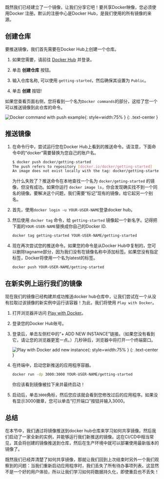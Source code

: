 <!-- 
Now that we've built an image, let's share it! To share Docker images, you have to use a Docker
registry. The default registry is Docker Hub and is where all of the images we've used have come from. -->
既然我们已经建立了一个镜像，让我们分享它吧！要共享Docker映像，您必须使用Docker
注册。默认的注册中心是Docker Hub，是我们使用的所有镜像的来源。

<!-- ## Create a Repo -->
## 创建仓库

<!-- To push an image, we first need to create a repo on Docker Hub. -->
要推送镜像，我们首先需要在Docker Hub上创建一个仓库。

1. 如果您需要，请前往 [Docker Hub](https://hub.docker.com) 并登录。

2. 单击 **创建仓库** 按钮。

3. 输入仓库名称, 可以使用 `getting-started`，然后确保其设置为 `Public`。

4. 单击 **创建** 按钮!

<!-- If you look on the right-side of the page, you'll see a section named **Docker commands**. This gives
an example command that you will need to run to push to this repo. -->
如果您查看页面右侧，您将看到一个名为`Docker commands`的部分，这给了您一个可以推送镜像到此仓库的命令。

![Docker command with push example](push-command.png){: style=width:75% }
{: .text-center }

<!-- ## Pushing our Image -->
## 推送镜像

<!-- 1. In the command line, try running the push command you see on Docker Hub. Note that your command
   will be using your namespace, not "docker". -->
1. 在命令行中，尝试运行您在Docker Hub上看到的推送命令。请注意，下面命令中的“docker”需要替换为您自己的账户名。
    ```bash
    $ docker push docker/getting-started
    The push refers to repository [docker.io/docker/getting-started]
    An image does not exist locally with the tag: docker/getting-started
    ```

    为什么失败了？推送命令在本地查找一个名为 `docker/geting-started` 的镜像，但没有成功。如果你运行 `docker image ls`，你会发现确实找不到一个同名的镜像。要解决这个问题，我们需要“标记”现有的镜像，给它起另一个别名。

2. 首先，使用`docker login -u YOUR-USER-NAME`登录docker hub。

3. 然后使用 `docker tag` 命令，给 `getting-started` 镜像起一个新名字。记得把下面的`YOUR-USER-NAME`替换成你自己的Docker ID.

    ```bash
    docker tag getting-started YOUR-USER-NAME/getting-started
    ```

4. 现在再次尝试您的推送命令。如果您的命令是从Docker Hub中复制的，您可以删除tagname部分，因为我们没有在镜像名称中添加标签。如果您没有指定标签，Docker将使用一个名为latest的标签。
    ```bash
    docker push YOUR-USER-NAME/getting-started
    ```

<!-- ## Running our Image on a New Instance -->
## 在新实例上运行我们的镜像

<!-- Now that our image has been built and pushed into a registry, let's try running our app on a brand
new instance that has never seen this container image! To do this, we will use Play with Docker. -->
现在我们的镜像已经构建并成功推送docker hub仓库中，让我们尝试在一个从没有拉取过该镜像的新实例中运行该容器！为此，我们将使用 `Play with Docker`。

1. 打开浏览器并访问 [Play with Docker](http://play-with-docker.com)。

2. 登录您的Docker Hub账号。

3. 登录后，单击左侧栏中的“+ ADD NEW INSTANCE”链接。（如果您没有看到它，请让您的浏览器更宽一点。）几秒钟后，浏览器中将打开一个终端窗口。

    ![Play with Docker add new instance](pwd-add-new-instance.png){: style=width:75% }
{: .text-center }

4. 在终端中，启动您新推送的应用程序容器。

    ```bash
    docker run -dp 3000:3000 YOUR-USER-NAME/getting-started
    ```

    你应该看到镜像被拉下来并最终启动！

5. 启动后，单击`3000`角标，然后您应该就会看到您修改过后的应用程序。如果没有显示3000徽章，您可以单击“打开端口”按钮并输入3000。

## 总结

<!-- In this section, we learned how to share our images by pushing them to a registry. We then went to a
brand new instance and were able to run the freshly pushed image. This is quite common in CI pipelines,
where the pipeline will create the image and push it to a registry and then the production environment
can use the latest version of the image. -->
在本节中，我们通过将镜像推送到docker hub仓库来学习如何共享镜像。然后我们启动了一家全新的实例，并能够运行我们新推送的镜像。这在CI/CD中相当常见，其会将创建的镜像推送到仓库，然后在生产环境中就可以部署使用最新版本的镜像了。

<!-- Now that we have that figured out, let's circle back around to what we noticed at the end of the last
section. As a reminder, we noticed that when we restarted the app, we lost all of our todo list items.
That's obviously not a great user experience, so let's learn how we can persist the data across 
restarts! -->
既然我们已经弄清楚了如何共享镜像，那就让我们回到上次结束时另外一个我们观察到的问题：当我们重新启动应用程序时，我们丢失了所有待办事项列表。这显然不是一个好的用户体验，所以让我们学习如何将数据持久化，即使重启也不丢失！